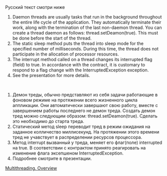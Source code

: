 Русский текст смотри ниже

<ol>
<li> Daemon threads are usually tasks that run in the background throughout the entire life cycle of the application. They automatically terminate their work, along with the termination of the last non-daemon thread. You can create a thread daemon as follows: thread.setDeamon(true). This must be done before the start of the thread.
</li>
<li> The static sleep method puts the thread into sleep mode for the specified number of milliseconds. During this time, the thread does not participate in the allocation of processor resources.
</li>
<li> The interrupt method called on a thread changes its interrupted flag (field) to true. In accordance with the contract, it is customary to respond to a flag change with the InterruptedException exception.
</li>
<li> See the presentation for more details.
</li>
</ol>

<br/>

<ol>
<li> Демон треды, обычно представляют из себя задачи работающие в фоновом режиме на протяжении всего жизненного цикла аппликации. Они автоматически завершают свою работу, вместе с завершением работы последнего не демон треда. Создать демон тред можно следующим образом: thread.setDeamon(true). Сделать это необходимо до старта треда.
</li>
<li> Статический метод  sleep переводит тред в режим ожидания на заданное колличество миллисекунд. На протяжении этого времени тред не учавствует в распределении ресурсов процессора.
</li>
<li> Метод interrupt вызванный у треда, меняет его флаг(поле) interrupted на true. В соответствии с контрактом принято реагировать на изменение флага эксепшеном InterruptedException.
</li>
<li> Подробнее смотрите в презентации.
</li>
</ol>

[Multithreading. Overview](https://github.com/ait-tr/cohort34.1/blob/main/basic_programming/lesson_60/Threads_1_Overview_new.pdf)